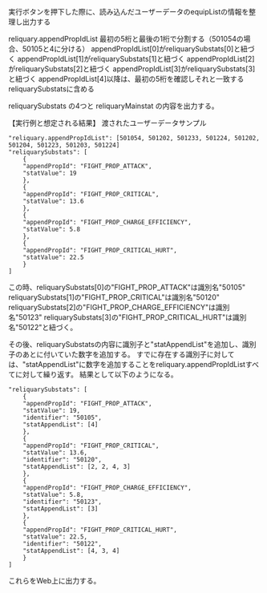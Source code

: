 実行ボタンを押下した際に、読み込んだユーザーデータのequipListの情報を整理し出力する

reliquary.appendPropIdList 最初の5桁と最後の1桁で分割する（501054の場合、50105と4に分ける）
appendPropIdList[0]がreliquarySubstats[0]と紐づく
appendPropIdList[1]がreliquarySubstats[1]と紐づく
appendPropIdList[2]がreliquarySubstats[2]と紐づく
appendPropIdList[3]がreliquarySubstats[3]と紐づく
appendPropIdList[4]以降は、最初の5桁を確認しそれと一致するreliquarySubstatsに含める

reliquarySubstats の4つと reliquaryMainstat の内容を出力する。

【実行例と想定される結果】
渡されたユーザーデータサンプル
```
"reliquary.appendPropIdList": [501054, 501202, 501233, 501224, 501202, 501204, 501223, 501203, 501224]
"reliquarySubstats": [
    {
    "appendPropId": "FIGHT_PROP_ATTACK",
    "statValue": 19
    },
    {
    "appendPropId": "FIGHT_PROP_CRITICAL",
    "statValue": 13.6
    },
    {
    "appendPropId": "FIGHT_PROP_CHARGE_EFFICIENCY",
    "statValue": 5.8
    },
    {
    "appendPropId": "FIGHT_PROP_CRITICAL_HURT",
    "statValue": 22.5
    }
]
```

この時、reliquarySubstats[0]の"FIGHT_PROP_ATTACK"は識別名"50105"
reliquarySubstats[1]の"FIGHT_PROP_CRITICAL"は識別名"50120"
reliquarySubstats[2]の"FIGHT_PROP_CHARGE_EFFICIENCY"は識別名"50123"
reliquarySubstats[3]の"FIGHT_PROP_CRITICAL_HURT"は識別名"50122"と紐づく。

その後、reliquarySubstatsの内容に識別子と"statAppendList"を追加し、識別子のあとに付いていた数字を追加する。
すでに存在する識別子に対しては、"statAppendList"に数字を追加することをreliquary.appendPropIdListすべてに対して繰り返す。
結果として以下のようになる。

```
"reliquarySubstats": [
    {
    "appendPropId": "FIGHT_PROP_ATTACK",
    "statValue": 19,
    "identifier": "50105",
    "statAppendList": [4]
    },
    {
    "appendPropId": "FIGHT_PROP_CRITICAL",
    "statValue": 13.6,
    "identifier": "50120",
    "statAppendList": [2, 2, 4, 3]
    },
    {
    "appendPropId": "FIGHT_PROP_CHARGE_EFFICIENCY",
    "statValue": 5.8,
    "identifier": "50123",
    "statAppendList": [3]
    },
    {
    "appendPropId": "FIGHT_PROP_CRITICAL_HURT",
    "statValue": 22.5,
    "identifier": "50122",
    "statAppendList": [4, 3, 4]
    }
]
```

これらをWeb上に出力する。